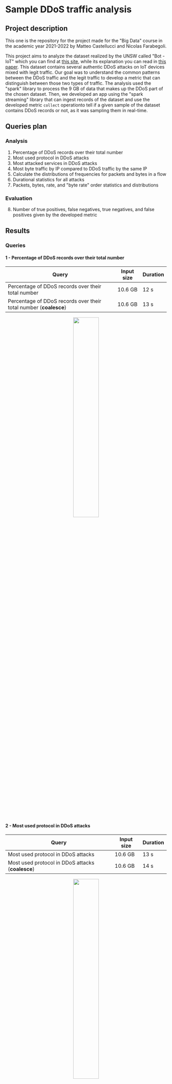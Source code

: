 # Sample DDoS traffic analysis

## Project description

This one is the repository for the project made for the "Big Data" course in the academic year 2021-2022 by Matteo Castellucci and Nicolas Farabegoli.

This project aims to analyze the dataset realized by the UNSW called "Bot - IoT" which you can find at [this site](https://research.unsw.edu.au/projects/bot-iot-dataset), while its explanation you can read in [this paper](https://www.sciencedirect.com/science/article/abs/pii/S0167739X18327687).
This dataset contains several authentic DDoS attacks on IoT devices mixed with legit traffic. Our goal was to understand the common patterns between the DDoS traffic and the legit traffic to develop a metric that can distinguish between those two types of traffic.
The analysis used the "spark" library to process the 9 GB of data that makes up the DDoS part of the chosen dataset. 
Then, we developed an app using the "spark streaming" library that can ingest records of the dataset and use the developed metric `collect` operationto tell if a given sample of the dataset contains DDoS records or not, as it was sampling them in real-time.

## Queries plan

### Analysis

  1. Percentage of DDoS records over their total number
  2. Most used protocol in DDoS attacks
  3. Most attacked services in DDoS attacks
  4. Most byte traffic by IP compared to DDoS traffic by the same IP
  5. Calculate the distributions of frequencies for packets and bytes in a flow
  6. Durational statistics for all attacks
  7. Packets, bytes, rate, and "byte rate" order statistics and distributions

### Evaluation

  8. Number of true positives, false negatives, true negatives, and false positives given by the developed metric

## Results

### Queries

#### 1 - Percentage of DDoS records over their total number

| Query                                                             | Input size | Duration |
|-------------------------------------------------------------------|------------|----------|
| Percentage of DDoS records over their total number                | 10.6 GB    | 12 s     |
| Percentage of DDoS records over their total number (**coalesce**) | 10.6 GB    | 13 s     |

<div align="center">
  <img src="images/total_pie.png" width="40%"/>
</div>
  
#### 2 - Most used protocol in DDoS attacks

| Query                                             | Input size | Duration |
|---------------------------------------------------|------------|----------|
| Most used protocol in DDoS attacks                | 10.6 GB    | 13 s     |
| Most used protocol in DDoS attacks (**coalesce**) | 10.6 GB    | 14 s     |

<div align="center">
  <img src="images/protocol-chart.png" width="40%"/>
</div>

#### 3 - Most attacked services in DDoS attacks

| Query                                                                                          | Input size | Duration                                      |
|------------------------------------------------------------------------------------------------|------------|-----------------------------------------------|
| Most attacked services in DDoS attacks                                                         | 10.6 GB    | 2 s (20 s with cache writing)                 |
| Most attacked services in DDoS attacks (**broadcast variable**)                                | 10.6 GB    | 1 s (0.3 s for broadcast variable generation) |
| Most attacked services in DDoS attacks (**hash partitioner (12 partitions)**)                  | 10.6 GB    | 1.3 s                                         |
| Most attacked services in DDoS attacks (**hash partitioner on both datasets (12 partitions)**) | 10.6 GB    | 1.1 s                                         |

<div align="center">
  <img src="images/ports-chart.png" width="40%"/>
</div>
  
#### 4 - Most byte traffic by IP compared to DDoS traffic by the same IP

| Query                                                        | Input size | Duration                         |
|--------------------------------------------------------------|------------|----------------------------------|
| Byte traffic by IP in DDoS attacks                           | 10.6 GB    | 15 s                             |
| Byte traffic by IP in whole traffic                          | 10.6 GB    | 15 s                             |
| Byte traffic by IP in DDoS attacks (**refactor for cache**)  | 10.6 GB    | 0.7 s (15 s with cache writing)  |
| Byte traffic by IP in whole traffic (**refactor for cache**) | 10.6 GB    | 0.5 s                            |

<div align="center">
  <img src="images/ddos-traffic.png" width="40%"/>
</div>
 
#### 5 - Calculate the distributions of frequencies for packets and bytes in a flow

| Query                                                                                | Input size | Duration                                            |
|--------------------------------------------------------------------------------------|------------|-----------------------------------------------------|
| Count and sum for legit and DDoS packets rate, bytes rate in a flow                  | 10.6 GB    | 26 s (2.2 min with intermediate dataset generation) |
| Standard deviation for legit and DDoS packets rate, bytes rate in a flow             | 10.6 GB    | 26 s                                                |
| Count and sum for legit and DDoS packets rate, bytes rate in a flow (**cache**)      | 10.6 GB    | 0.3 s (2.6 min with cache writing)                  |
| Standard deviation for legit and DDoS packets rate, bytes rate in a flow (**cache**) | 10.6 GB    | 0.5 s                                               |

<div align="center">
  <div>
    <img src="images/ddos-flow-packets-rate.png" width="40%"/>
    <img src="images/legit-flow-packets-rate.png" width="40%"/>
  </div>
  <div>
    <img src="images/ddos-flow-bytes-rate.png" width="40%"/>
    <img src="images/legit-flow-bytes-rate.png" width="40%"/>
  </div>
</div>

#### 6 - Durational statistics for all attacks

| Query                                                                   | Input size | Duration |
|-------------------------------------------------------------------------|------------|----------|
| Time of first attack beginning and last attack beginning                | 10.6 GB    | 14 s     |
| Time of first attack beginning and last attack beginning (**coalesce**) | 10.6 GB    | 14 s     |

No significative results were found.

#### 7 - Packets, bytes, rate, and "byte rate" order statistics and distributions

| Query                                                             | Input size | Duration                         |
|-------------------------------------------------------------------|------------|----------------------------------|
| Count for DDoS traffic records                                    | 10.6 GB    | 15 s                             |
| Count for legit traffic records                                   | 10.6 GB    | 15 s                             |
| Count for DDoS traffic records without a duration of 0            | 10.6 GB    | 15 s                             |
| Count for legit traffic records without a duration of 0           | 10.6 GB    | 15 s                             |
| Quartiles calculation for DDoS traffic packets                    | 10.6 GB    | 39 s                             |
| Quartiles calculation for legit traffic packets                   | 10.6 GB    | 70 s                             |
| Quartiles calculation for DDoS traffic bytes                      | 10.6 GB    | 41 s                             |
| Quartiles calculation for legit traffic bytes                     | 10.6 GB    | 71 s                             |
| Quartiles calculation for DDoS traffic rate                       | 10.6 GB    | 86 s                             |
| Quartiles calculation for legit traffic rate                      | 10.6 GB    | 67 s                             |
| Quartiles calculation for DDoS traffic bytes rate                 | 10.6 GB    | 99 s                             |
| Quartiles calculation for legit traffic bytes rate                | 10.6 GB    | 67 s                             |
| Distribution calculation for DDoS traffic packets                 | 10.6 GB    | 31 s                             |
| Distribution calculation for legit traffic packets                | 10.6 GB    | 36 s                             |
| Distribution calculation for DDoS traffic bytes                   | 10.6 GB    | 28 s                             |
| Distribution calculation for legit traffic bytes                  | 10.6 GB    | 26 s                             |
| Distribution calculation for DDoS traffic rate                    | 10.6 GB    | 28 s                             |
| Distribution calculation for legit traffic rate                   | 10.6 GB    | 26 s                             |
| Distribution calculation for DDoS traffic bytes rate              | 10.6 GB    | 29 s                             |
| Distribution calculation for legit traffic bytes rate             | 10.6 GB    | 26 s                             |
| Quartiles calculation for DDoS traffic packets (**cache**)        | 10.6 GB    | 11 s (132 s with cache writing)  |
| Quartiles calculation for legit traffic packets (**cache**)       | 10.6 GB    | 0.6 s (39 s with cache writing)  |
| Quartiles calculation for DDoS traffic bytes (**cache**)          | 10.6 GB    | 15 s (75 s with cache writing)   |
| Quartiles calculation for legit traffic bytes (**cache**)         | 10.6 GB    | 0.9 s (0.9 s with cache writing) |
| Quartiles calculation for DDoS traffic rate (**cache**)           | 10.6 GB    | 16 s (65 s with cache writing)   |
| Quartiles calculation for legit traffic rate (**cache**)          | 10.6 GB    | 0.9 s (0.9 s with cache writing) |
| Quartiles calculation for DDoS traffic bytes rate (**cache**)     | 10.6 GB    | 17 s (81 s with cache writing)   |
| Quartiles calculation for legit traffic bytes rate (**cache**)    | 10.6 GB    | 0.7 s (0.7 s with cache writing) |
| Distribution calculation for DDoS traffic packets (**cache**)     | 10.6 GB    | 3 s                              |
| Distribution calculation for legit traffic packets (**cache**)    | 10.6 GB    | 0.5 s                            |
| Distribution calculation for DDoS traffic bytes (**cache**)       | 10.6 GB    | 4 s                              |
| Distribution calculation for legit traffic bytes (**cache**)      | 10.6 GB    | 0.2 s                            |
| Distribution calculation for DDoS traffic rate (**cache**)        | 10.6 GB    | 4 s                              |
| Distribution calculation for legit traffic rate (**cache**)       | 10.6 GB    | 0.3 s                            |
| Distribution calculation for DDoS traffic bytes rate (**cache**)  | 10.6 GB    | 4 s                              |
| Distribution calculation for legit traffic bytes rate (**cache**) | 10.6 GB    | 0.4 s                            |

<div align="center">
  <div>
    <img src="images/packets-ddos.png" width="40%"/>
    <img src="images/packets-legit.png" width="40%"/>
  </div>
  <div>
    <img src="images/bytes-ddos.png" width="40%"/>
    <img src="images/bytes-legit.png" width="40%"/>
  </div>
  <div>
    <img src="images/rates-ddos.png" width="40%"/>
    <img src="images/rates-legit.png" width="40%"/>
  </div>
  <div>
    <img src="images/bytesRate-ddos.png" width="40%"/>
    <img src="images/bytesRate-legit.png" width="40%"/>
  </div>
</div>

#### 8 - Number of true positives, false negatives, true negatives, and false positives given by the developed metric

| Query                                                                                | Input size | Duration                                        |
|--------------------------------------------------------------------------------------|------------|-------------------------------------------------|
| Confusion matrix calculation                                                         | 11.2 GB    | 2.7 min (4.8 min with cache writing)            |
| Confusion matrix calculation (**broadcast variable**)                                | 11.2 GB    | 1.2 min (8 s for broadcast variable generation) |
| Confusion matrix calculation (**hash partitioner (140 partitions)**)                 | 11.2 GB    | 1.6 min                                         |
| Confusion matrix calculation (**hash partitioner on both datasets (28 partitions)**) | 11.2 GB    | 3.7 min                                         |

|                    | Actually positive | Actually negative |
|--------------------|-------------------|-------------------|
| Predicted positive | 38288961          | 0                 |
| Predicted negative | 241943            | 1259              |


### Metric

```scala
def metric(
    destinationPort: Long, 
    destinationAddress: String, 
    packets: Long, 
    bytes: Long, 
    rate: Double, 
    byteRate: Double, 
    flowRate: Double, 
    flowByteRate: Double
): Double =
    ((if (destinationPort == 80L) 1 else 0) +
     (if (Set("192.168.100.3", "192.168.100.6", "192.168.100.7", "192.168.100.5")(destinationAddress)) 1 else 0) +
     (1 - math.min(math.abs(packets - 5.909105626202674) / (3 * 3.2784993361685184), 1.0)) +
     (1 - math.min(math.abs(bytes - 529.8851801659653) / (3 * 240.0539442965255), 1.0)) +
     (1 - math.min(math.abs(rate - 0.27486262284753876) / (3 * 0.18712897621757338), 1.0)) + 
     (1 - math.min(math.abs(byteRate - 33.86546680087338) / (3 * 17.010164888097375), 1.0)) +
     (1 - math.min(math.abs(flowRate - 0.27403419840566284) / (3 * 0.15597820418003489), 1.0)) +
     (1 - math.min(math.abs(flowByteRate - 26.483191236399332) / (3 * 14.608112880857705), 1.0))
    ) / 8
```

The cut-off for the metric value is 0.5.